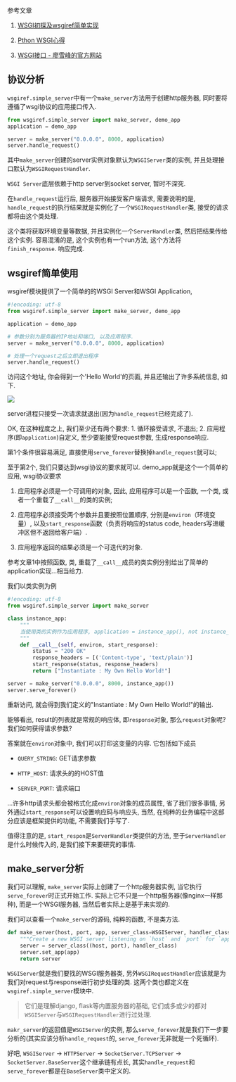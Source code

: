 

参考文章

1. [WSGI初探及wsgiref简单实现](http://blog.csdn.net/laughing2333/article/details/51288660)

2. [Pthon WSGI心得](http://blog.csdn.net/liukeforever/article/details/6892428)

3. [WSGI接口 - 廖雪峰的官方网站](https://www.liaoxuefeng.com/wiki/001374738125095c955c1e6d8bb493182103fac9270762a000/001386832689740b04430a98f614b6da89da2157ea3efe2000)

## 协议分析

`wsgiref.simple_server`中有一个`make_server`方法用于创建http服务器, 同时要将遵循了wsgi协议的应用接口传入.

```py
from wsgiref.simple_server import make_server, demo_app
application = demo_app

server = make_server("0.0.0.0", 8000, application)
server.handle_request()
```

其中`make_server`创建的server实例对象默认为`WSGIServer`类的实例, 并且处理接口默认为`WSGIRequestHandler`.

`WSGI Server`底层依赖于http server到socket server, 暂时不深究.

在`handle_request`运行后, 服务器开始接受客户端请求, 需要说明的是, `handle_request`的执行结果就是实例化了一个`WSGIRequestHandler`类, 接受的请求都将由这个类处理.

这个类将获取环境变量等数据, 并且实例化一个`ServerHandler`类, 然后把结果传给这个实例. 容易混淆的是, 这个实例也有一个run方法, 这个方法将`finish_response`. 响应完成.

## wsgiref简单使用

wsgiref模块提供了一个简单的的WSGI Server和WSGI Application, 

```py
#!encoding: utf-8
from wsgiref.simple_server import make_server, demo_app

application = demo_app

# 参数分别为服务器的IP地址和端口, 以及应用程序.
server = make_server("0.0.0.0", 8000, application)

# 处理一个request之后立即退出程序
server.handle_request()
```

访问这个地址, 你会得到一个'Hello World'的页面, 并且还输出了许多系统信息, 如下.

![](https://gitee.com/generals-space/gitimg/raw/master/d6925b7fb8930931c9e921db787511bd.png)

server进程只接受一次请求就退出(因为`handle_request`已经完成了).

OK, 在这种程度之上, 我们至少还有两个要求: 1. 循环接受请求, 不退出; 2. 应用程序(即`application`)自定义, 至少要能接受request参数, 生成response响应.

第1个条件很容易满足, 直接使用`serve_forever`替换掉`handle_request`就可以;

至于第2个, 我们只要达到wsgi协议的要求就可以. demo_app就是这个一个简单的应用, wsgi协议要求

1. 应用程序必须是一个可调用的对象, 因此, 应用程序可以是一个函数, 一个类, 或者一个重载了`__call__`的类的实例;

2. 应用程序必须接受两个参数并且要按照位置顺序, 分别是`environ`（环境变量）, 以及`start_response`函数（负责将响应的status code, headers写进缓冲区但不返回给客户端）. 

3. 应用程序返回的结果必须是一个可迭代的对象.

参考文章1中按照函数, 类, 重载了`__call__`成员的类实例分别给出了简单的application实现...相当给力.

我们以类实例为例

```py
#!encoding: utf-8
from wsgiref.simple_server import make_server

class instance_app:
    """
    当使用类的实例作为应用程序, application = instance_app(), not instance_app
    """
    def __call__(self, environ, start_response):
        status = "200 OK"
        response_headers = [('Content-type', 'text/plain')]
        start_response(status, response_headers)
        return ["Instantiate : My Own Hello World!"]

server = make_server("0.0.0.0", 8000, instance_app())
server.serve_forever()
```

重新访问, 就会得到我们定义的"Instantiate : My Own Hello World!"的输出.

能够看出, result的列表就是常规的响应体, 即`response`对象, 那么`request`对象呢? 我们如何获得请求参数? 

答案就在`environ`对象中, 我们可以打印这变量的内容. 它包括如下成员

- `QUERY_STRING`: GET请求参数

- `HTTP_HOST`: 请求头的的HOST值

- `SERVER_PORT`: 请求端口

...许多http请求头都会被格式化成`environ`对象的成员属性, 省了我们很多事情, 另外通过`start_response`可以设置响应码与响应头, 当然, 在纯粹的业务编程中这部分应该是框架提供的功能, 不需要我们手写了.

值得注意的是, `start_respon`是`ServerHandler`类提供的方法, 至于`ServerHandler`是什么时候传入的, 是我们接下来要研究的事情.

## make_server分析

我们可以理解, `make_server`实际上创建了一个http服务器实例, 当它执行`serve_forever`时正式开始工作. 实际上它不只是一个http服务器(像nginx一样那种), 而是一个WSGI服务器, 当然后者实际上是基于来实现的.

我们可以查看一个`make_server`的源码, 纯粹的函数, 不是类方法.

```py
def make_server(host, port, app, server_class=WSGIServer, handler_class=WSGIRequestHandler):
    """Create a new WSGI server listening on `host` and `port` for `app`"""
    server = server_class((host, port), handler_class)
    server.set_app(app)
    return server
```

`WSGIServer`就是我们要找的WSGI服务器类, 另外`WSGIRequestHandler`应该就是为我们对request与response进行初步处理的类. 这两个类也都定义在`wsgiref.simple_server`模块中.

> 它们是理解django, flask等内置服务器的基础, 它们或多或少的都对`WSGIServer`与`WSGIRequestHandler`进行过处理.

`makr_server`的返回值是`WSGIServer`的实例, 那么`serve_forever`就是我们下一步要分析的(其实应该分析`handle_request`的, `serve_forever`无非就是一个死循环).

好吧, `WSGIServer` -> `HTTPServer` -> `SocketServer.TCPServer` -> `SocketServer.BaseServer`这个继承链有点长, 其实`handle_request`和`serve_forever`都是在`BaseServer`类中定义的.